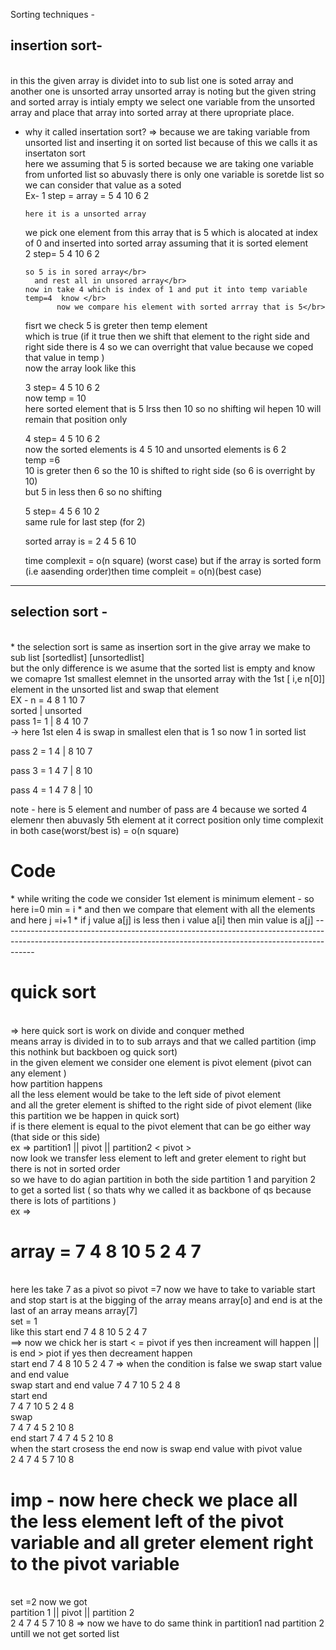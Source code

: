 Sorting techniques -
</br> 
<h2>insertion sort-</h2>
</br>
in this the given array is dividet into to sub list one is soted array and another one is unsorted array unsorted array is noting but the given string and sorted array is intialy empty we select one variable from the 
unsorted array and place that array into sorted array at there upropriate place.

* why it called insertation sort?
  => because we are taking  variable from unsorted list and inserting it on sorted list because of this we calls it as insertaton sort
</br>  here we assuming that 5 is sorted because we are taking one variable from unforted list so abuvasly there is only one variable is soretde list so we can consider that value as a soted </br>
Ex-
  1 step = array = 5 4 10 6 2</br>
  
      here it is a unsorted array
     we pick one element from this array that is 5 which is alocated at index of 0
     and inserted into sorted array assuming that it is sorted element </br>
 2 step=  5 4 10 6 2 </br>
 
      so 5 is in sored array</br>
        and rest all in unsored array</br>
      now in take 4 which is index of 1 and put it into temp variable  temp=4  know </br>
             now we compare his element with sorted arrray that is 5</br>
     fisrt we check 5 is greter then temp  element </br>
     which is true (if it true then we shift that element to the right side and right side there is 4 so we can overright that value because we coped that value in temp  )
     </br>
     now the array look like this </br>
     
   3  step= 4 5 10  6 2
     </br> 
     now temp = 10
     </br>
     here sorted element that is 5 lrss then 10 so no shifting wil hepen 10 will remain that position only</br>
     
    4 step= 4 5 10 6 2
    </br> now the sorted elements is 4 5 10 and unsorted elements is 6 2
     </br>
     temp =6</br>
     10 is greter then 6 so the 10 is shifted to right side   (so 6 is overright by 10) 
     </br>
     but 5 in less then 6 so no shifting </br>
     
     5 step= 4 5 6 10 2
      </br>
      same rule for last step (for 2)
    </br>

    sorted array is = 2 4 5 6 10

  time complexit = o(n square) (worst case) but if the array is sorted form (i.e aasending order)then time compleit = o(n)(best case)
--------------------------------------------------------------------------------------------------------------------------------------------------------------------

<h2>selection sort -</h2>
<br>
* the selection sort is same as insertion sort in the give array we make to sub list [sortedlist] [unsortedlist]
</br>
but the only difference is we asume that the sorted list is empty and know we  comapre 1st smallest elemnet in the unsorted array with the 1st [ i,e n[0]] element in the unsorted list  and swap that element</br>
EX - n = 4 8 1 10 7

</br>
         sorted  |  unsorted
         </br>
pass 1=        1 | 8 4 10 7 </br>      ->  here 1st elen 4 is swap in smallest elen that is 1 so now 1 in sorted list</br>

pass 2 =       1 4 | 8 10 7  </br>

pass 3  =      1 4 7 | 8 10  </br>

pass 4 =      1 4 7 8 | 10 <br>

note - here is 5 element and number of pass are 4 because we sorted 4 elemenr then abuvasly 5th element at it correct position only 
 time complexit in both case(worst/best is)  = o(n square)

<h1>Code</h1>
* while writing the code we consider 1st element is minimum element   - so here i=0   min = i
* and then we compare that element with all the elements    and here j =i+1
* if j value a[j] is less then i value a[i] then min value is a[j]
--------------------------------------------------------------------------------------------------------------------------------------------------------------------</br>
<h1>quick sort</h1></br>
=> here quick sort is work on divide and conquer methed
</br>
means array is divided in to to sub arrays and that  we called  partition (imp this nothink but backboen og quick sort)  
</br>
in the given element we consider one element is pivot element (pivot can any element )
</br>
how partition happens
</br>
all the less element would be take to the left side of pivot element 
</br>
and all the greter element is shifted to the right side of pivot element (like this partition we be happen in quick sort)
</br>   if is there element is equal to the pivot element that can be go either way (that side or this side)
</br>
ex =>  partition1  ||  pivot || partition2
          <            pivot       >
          </br>
          now look we transfer less element to left and greter  element to right but there is not in sorted order
          </br>
          so we have to do agian partition in both the side partition 1 and paryition 2 to get a sorted list ( so thats why we called it as backbone of qs because there is lots of partitions )
          </br>
ex =>   <h1>array = 7 4 8 10 5 2 4 7 </h1> 
          </br>   here les take 7 as a pivot  so pivot =7  now we have to take to variable start and stop start is at the bigging of the array means array[o]   and end is at the last of an array means                array[7] </br>
  set = 1  </br>
         like this   
          start                       end 
            7    4   8   10  5  2  4  7    </br>  ==> now we chick her is start < = pivot if yes then increament will happen   || is end > piot if yes then decreament happen  </br>
                       start                  end
            7    4     8    10   5   2    4   7    => when the condition is false we swap start value and end value </br>
                           swap start and end value
            7     4    7    10   5   2    4    8     </br>
                            start         end         </br>
            7     4    7     10   5  2    4    8      </br> 
                              swap                    </br>
            7      4     7    4   5   2    10  8       </br>
                                      end  start
            7     4     7     4    5   2    10   8   </br>
                   when the start crosess the end   now is swap end value with pivot value  </br>
            2     4     7    4     5   7     10  8   
            <br>
            <h1> imp - now here check we  place all the less element left of the pivot variable and all greter element right to the pivot variable</h1>
            </br>
  set =2      now we got </br>
              partition 1    ||    pivot  ||    partition 2  </br>  
              2  4    7  4  5        7           10    8     =>  now we have to do same think in partition1 nad partition 2  untill we not get sorted list </br>
             
